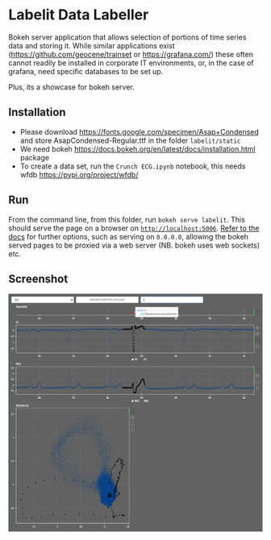 # Labelit Data Labeller

Bokeh server application that allows selection of portions of time series data and storing it. While similar applications exist 
(https://github.com/geocene/trainset or https://grafana.com/) these often cannot readily be installed in corporate IT environments, or, in the case of grafana, need specific databases to be set up.

Plus, its a showcase for bokeh server.

## Installation

* Please download https://fonts.google.com/specimen/Asap+Condensed and store AsapCondensed-Regular.ttf in the folder `labelit/static`
* We need bokeh https://docs.bokeh.org/en/latest/docs/installation.html package
* To create a data set, run the `Crunch ECG.ipynb` notebook, this needs wfdb https://pypi.org/project/wfdb/

## Run

From the command line, from this folder, run `bokeh serve labelit`. This should serve the page on a browser on [`http://localhost:5006`](http://localhost:5006). [Refer to the docs](https://docs.bokeh.org/en/latest/docs/reference/command/subcommands/serve.html) for further options, such as serving on `0.0.0.0`, allowing the bokeh served pages to be proxied via a web server (NB. bokeh uses web sockets) etc.

## Screenshot

![alt text](./screenshot.png "Screenshot of an example ECG dataset with active selection and tooltip active.")
